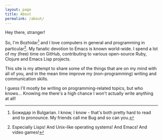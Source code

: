 ```yaml
---
layout: page
title: About
permalink: /about/
---
```


Hey there, stranger!

So, I'm Bozhidar[^1] and I love computers in general and programming in
particular[^2]. My fanatic devotion to Emacs is known
world-wide. I spend a lot of my (free) time on GitHub, contributing
to various open-source Ruby, Clojure and Emacs Lisp projects.

This site is my attempt to share some of the things that are on my
mind with all of you, and in the mean time improve my
(non-programming) writing and communication skills.

I guess I'll mostly be writing on programming-related topics, but who knows...
Knowing me there's a high chance I won't actually write anything at all!

[^1]: Божидар in Bulgarian. I know, I know - that's both pretty hard to read and to pronounce. My friends call me Bug and so can you.
[^2]: Especially Lisps! And Unix-like operating systems! And Emacs! And video games!
